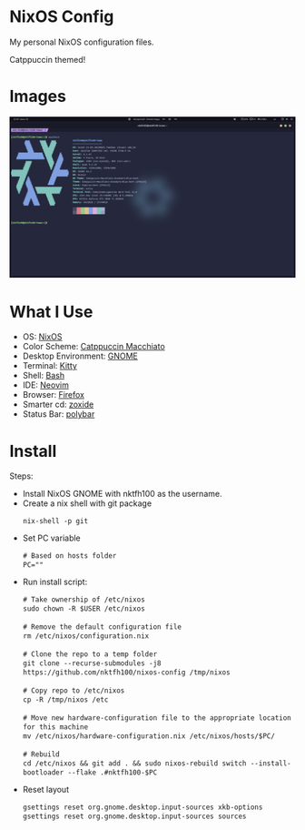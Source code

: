 
# NixOS Config

My personal NixOS configuration files.

Catppuccin themed!

# Images

![](assets/screenshot_1.png)


# What I Use

- OS: [NixOS](https://nixos.org)
- Color Scheme: [Catppuccin Macchiato](https://catppuccin.com)
- Desktop Environment: [GNOME](https://www.gnome.org)
- Terminal: [Kitty](https://sw.kovidgoyal.net/kitty)
- Shell: [Bash](https://www.gnu.org/software/bash)
- IDE: [Neovim](https://neovim.io)
- Browser: [Firefox](https://www.mozilla.org/en-US/firefox)
- Smarter cd: [zoxide](https://github.com/ajeetdsouza/zoxide)
- Status Bar: [polybar](https://polybar.github.io)

# Install

Steps:

* Install NixOS GNOME with nktfh100 as the username.
* Create a nix shell with git package
    ```
    nix-shell -p git
    ```
* Set PC variable
    ```
    # Based on hosts folder
    PC=""
    ```
* Run install script:
    ```
    # Take ownership of /etc/nixos
    sudo chown -R $USER /etc/nixos

    # Remove the default configuration file
    rm /etc/nixos/configuration.nix

    # Clone the repo to a temp folder
    git clone --recurse-submodules -j8 https://github.com/nktfh100/nixos-config /tmp/nixos

    # Copy repo to /etc/nixos
    cp -R /tmp/nixos /etc

    # Move new hardware-configuration file to the appropriate location for this machine
    mv /etc/nixos/hardware-configuration.nix /etc/nixos/hosts/$PC/

    # Rebuild
    cd /etc/nixos && git add . && sudo nixos-rebuild switch --install-bootloader --flake .#nktfh100-$PC
    ```
* Reset layout
    ```
    gsettings reset org.gnome.desktop.input-sources xkb-options
    gsettings reset org.gnome.desktop.input-sources sources
    ```
